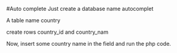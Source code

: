 #Auto complete
Just create a database name autocomplet

A table name country

create rows country_id and country_nam

Now, insert some country name in the field and run the php code.
